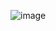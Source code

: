 ![image](https://github.com/Alexander-Domnenko/homework_computer_vision/assets/91257943/c5cdaa39-293d-47ef-a5de-65cc6136cb76)
